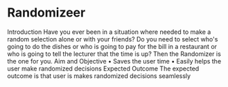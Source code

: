 # Randomizeer
Introduction 
Have you ever been in a situation where needed to make a random selection alone or with your friends? Do you need to select who's going to  do the dishes or who is going to pay for the bill in a restaurant or who is going to  tell the lecturer that the time is up? Then the Randomizer is the one for you.
Aim and Objective
•	Saves the user time 
•	Easily helps the user make randomized decisions 
Expected Outcome 
The expected outcome is that user is makes randomized decisions seamlessly


	
